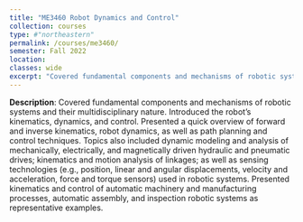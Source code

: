 ```yaml
---
title: "ME3460 Robot Dynamics and Control"
collection: courses
type: #"northeastern"
permalink: /courses/me3460/ 
semester: Fall 2022
location: 
classes: wide
excerpt: "Covered fundamental components and mechanisms of robotic systems and their multidisciplinary nature."
---
```


**Description**: Covered fundamental components and mechanisms of robotic systems and their multidisciplinary nature. Introduced the robot’s kinematics, dynamics, and control. Presented a quick overview of forward and inverse kinematics, robot dynamics, as well as path planning and control techniques. Topics also included dynamic modeling and analysis of mechanically, electrically, and magnetically driven hydraulic and pneumatic drives; kinematics and motion analysis of linkages; as well as sensing technologies (e.g., position, linear and angular displacements, velocity and acceleration, force and torque sensors) used in robotic systems. Presented kinematics and control of automatic machinery and manufacturing processes, automatic assembly, and inspection robotic systems as representative examples.